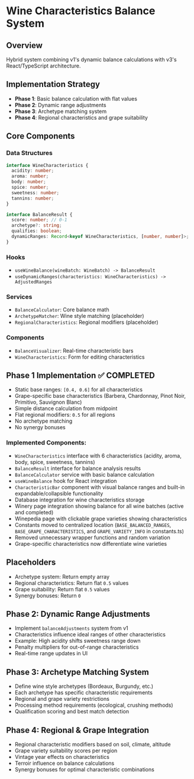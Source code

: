 # Wine Characteristics Balance System

## Overview
Hybrid system combining v1's dynamic balance calculations with v3's React/TypeScript architecture.

## Implementation Strategy
- **Phase 1**: Basic balance calculation with flat values
- **Phase 2**: Dynamic range adjustments
- **Phase 3**: Archetype matching system
- **Phase 4**: Regional characteristics and grape suitability

## Core Components

### Data Structures
```typescript
interface WineCharacteristics {
  acidity: number;
  aroma: number;
  body: number;
  spice: number;
  sweetness: number;
  tannins: number;
}

interface BalanceResult {
  score: number; // 0-1
  archetype?: string;
  qualifies: boolean;
  dynamicRanges: Record<keyof WineCharacteristics, [number, number]>;
}
```

### Hooks
- `useWineBalance(wineBatch: WineBatch) -> BalanceResult`
- `useDynamicRanges(characteristics: WineCharacteristics) -> AdjustedRanges`

### Services
- `BalanceCalculator`: Core balance math
- `ArchetypeMatcher`: Wine style matching (placeholder)
- `RegionalCharacteristics`: Regional modifiers (placeholder)

### Components
- `BalanceVisualizer`: Real-time characteristic bars
- `WineCharacteristics`: Form for editing characteristics

## Phase 1 Implementation ✅ COMPLETED
- Static base ranges: `[0.4, 0.6]` for all characteristics
- Grape-specific base characteristics (Barbera, Chardonnay, Pinot Noir, Primitivo, Sauvignon Blanc)
- Simple distance calculation from midpoint
- Flat regional modifiers: `0.5` for all regions
- No archetype matching
- No synergy bonuses

### Implemented Components:
- `WineCharacteristics` interface with 6 characteristics (acidity, aroma, body, spice, sweetness, tannins)
- `BalanceResult` interface for balance analysis results
- `BalanceCalculator` service with basic balance calculation
- `useWineBalance` hook for React integration
- `CharacteristicBar` component with visual balance ranges and built-in expandable/collapsible functionality
- Database integration for wine characteristics storage
- Winery page integration showing balance for all wine batches (active and completed)
- Winepedia page with clickable grape varieties showing characteristics
- Constants moved to centralized location (`BASE_BALANCED_RANGES`, `BASE_GRAPE_CHARACTERISTICS`, and `GRAPE_VARIETY_INFO` in constants.ts)
- Removed unnecessary wrapper functions and random variation
- Grape-specific characteristics now differentiate wine varieties

## Placeholders
- Archetype system: Return empty array
- Regional characteristics: Return flat `0.5` values
- Grape suitability: Return flat `0.5` values
- Synergy bonuses: Return `0`

## Phase 2: Dynamic Range Adjustments
- Implement `balanceAdjustments` system from v1
- Characteristics influence ideal ranges of other characteristics
- Example: High acidity shifts sweetness range down
- Penalty multipliers for out-of-range characteristics
- Real-time range updates in UI

## Phase 3: Archetype Matching System
- Define wine style archetypes (Bordeaux, Burgundy, etc.)
- Each archetype has specific characteristic requirements
- Regional and grape variety restrictions
- Processing method requirements (ecological, crushing methods)
- Qualification scoring and best match detection

## Phase 4: Regional & Grape Integration
- Regional characteristic modifiers based on soil, climate, altitude
- Grape variety suitability scores per region
- Vintage year effects on characteristics
- Terroir influence on balance calculations
- Synergy bonuses for optimal characteristic combinations
